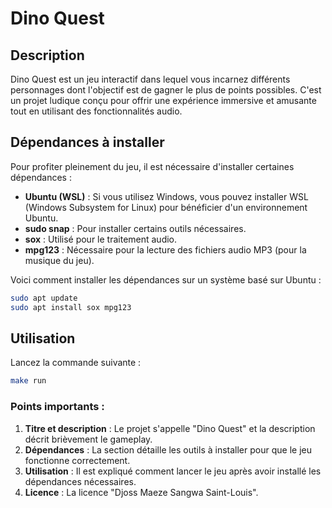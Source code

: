# Dino Quest

## Description
Dino Quest est un jeu interactif dans lequel vous incarnez différents personnages dont l'objectif est de gagner le plus de points possibles. C'est un projet ludique conçu pour offrir une expérience immersive et amusante tout en utilisant des fonctionnalités audio.

## Dépendances à installer
Pour profiter pleinement du jeu, il est nécessaire d'installer certaines dépendances :

- **Ubuntu (WSL)** : Si vous utilisez Windows, vous pouvez installer WSL (Windows Subsystem for Linux) pour bénéficier d'un environnement Ubuntu.
- **sudo snap** : Pour installer certains outils nécessaires.
- **sox** : Utilisé pour le traitement audio.
- **mpg123** : Nécessaire pour la lecture des fichiers audio MP3 (pour la musique du jeu).

Voici comment installer les dépendances sur un système basé sur Ubuntu :

```bash
sudo apt update
sudo apt install sox mpg123
```
## Utilisation
Lancez la commande suivante :
```bash
make run
```

### Points importants :
1. **Titre et description** : Le projet s'appelle "Dino Quest" et la description décrit brièvement le gameplay.
2. **Dépendances** : La section détaille les outils à installer pour que le jeu fonctionne correctement.
3. **Utilisation** : Il est expliqué comment lancer le jeu après avoir installé les dépendances nécessaires.
4. **Licence** : La licence "Djoss Maeze Sangwa Saint-Louis".
